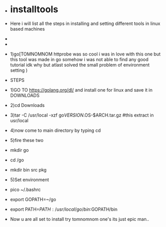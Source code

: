 * # installtools
* Here i will list all the steps in installing and setting different tools in linux based machines



*
*
* 1)go[TOMNOMNOM httprobe was so cool i was in love with this one but this tool was made in go somehow i was not able to find any good tutorial idk why but atlast solved the small problem of environment setting )
* STEPS
* 1)GO TO https://golang.org/dl/ and install one for linux and save it in DOWNLOADS
* 2)cd Downloads
* 3)tar -C /usr/local -xzf go$VERSION.$OS-$ARCH.tar.gz #this extract in usr/local
* 4)now come to main directory by typing cd
* 5)fire these two
* mkdir go
* cd /go
* mkdir bin src pkg
* 5)Set environment
* pico ~/.bashrc
* export GOPATH=~/go
* export PATH=$PATH:/usr/local/go/bin:$GOPATH/bin
* Now u are all set to install try tomnomnom one's its just epic man..
